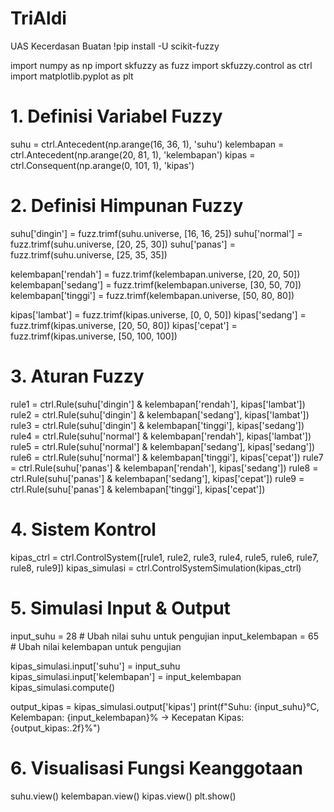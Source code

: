 # TriAldi
UAS Kecerdasan Buatan
!pip install -U scikit-fuzzy


import numpy as np
import skfuzzy as fuzz
import skfuzzy.control as ctrl
import matplotlib.pyplot as plt

# 1. Definisi Variabel Fuzzy
suhu = ctrl.Antecedent(np.arange(16, 36, 1), 'suhu')
kelembapan = ctrl.Antecedent(np.arange(20, 81, 1), 'kelembapan')
kipas = ctrl.Consequent(np.arange(0, 101, 1), 'kipas')

# 2. Definisi Himpunan Fuzzy
suhu['dingin'] = fuzz.trimf(suhu.universe, [16, 16, 25])
suhu['normal'] = fuzz.trimf(suhu.universe, [20, 25, 30])
suhu['panas'] = fuzz.trimf(suhu.universe, [25, 35, 35])

kelembapan['rendah'] = fuzz.trimf(kelembapan.universe, [20, 20, 50])
kelembapan['sedang'] = fuzz.trimf(kelembapan.universe, [30, 50, 70])
kelembapan['tinggi'] = fuzz.trimf(kelembapan.universe, [50, 80, 80])

kipas['lambat'] = fuzz.trimf(kipas.universe, [0, 0, 50])
kipas['sedang'] = fuzz.trimf(kipas.universe, [20, 50, 80])
kipas['cepat'] = fuzz.trimf(kipas.universe, [50, 100, 100])

# 3. Aturan Fuzzy
rule1 = ctrl.Rule(suhu['dingin'] & kelembapan['rendah'], kipas['lambat'])
rule2 = ctrl.Rule(suhu['dingin'] & kelembapan['sedang'], kipas['lambat'])
rule3 = ctrl.Rule(suhu['dingin'] & kelembapan['tinggi'], kipas['sedang'])
rule4 = ctrl.Rule(suhu['normal'] & kelembapan['rendah'], kipas['lambat'])
rule5 = ctrl.Rule(suhu['normal'] & kelembapan['sedang'], kipas['sedang'])
rule6 = ctrl.Rule(suhu['normal'] & kelembapan['tinggi'], kipas['cepat'])
rule7 = ctrl.Rule(suhu['panas'] & kelembapan['rendah'], kipas['sedang'])
rule8 = ctrl.Rule(suhu['panas'] & kelembapan['sedang'], kipas['cepat'])
rule9 = ctrl.Rule(suhu['panas'] & kelembapan['tinggi'], kipas['cepat'])

# 4. Sistem Kontrol
kipas_ctrl = ctrl.ControlSystem([rule1, rule2, rule3, rule4, rule5, rule6, rule7, rule8, rule9])
kipas_simulasi = ctrl.ControlSystemSimulation(kipas_ctrl)

# 5. Simulasi Input & Output
input_suhu = 28  # Ubah nilai suhu untuk pengujian
input_kelembapan = 65  # Ubah nilai kelembapan untuk pengujian

kipas_simulasi.input['suhu'] = input_suhu
kipas_simulasi.input['kelembapan'] = input_kelembapan
kipas_simulasi.compute()

output_kipas = kipas_simulasi.output['kipas']
print(f"Suhu: {input_suhu}°C, Kelembapan: {input_kelembapan}% -> Kecepatan Kipas: {output_kipas:.2f}%")

# 6. Visualisasi Fungsi Keanggotaan
suhu.view()
kelembapan.view()
kipas.view()
plt.show()
